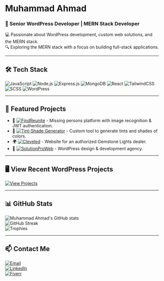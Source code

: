 # Muhammad Ahmad  
### 🚀 Senior WordPress Developer | MERN Stack Developer  

💻 Passionate about WordPress development, custom web solutions, and the MERN stack.  
🔍 Exploring the MERN stack with a focus on building full-stack applications.  

---

## 🛠 Tech Stack  
![JavaScript](https://img.shields.io/badge/JavaScript-F7DF1E?style=for-the-badge&logo=javascript&logoColor=black)
![Node.js](https://img.shields.io/badge/Node.js-43853D?style=for-the-badge&logo=node.js&logoColor=white)
![Express.js](https://img.shields.io/badge/Express.js-000000?style=for-the-badge&logo=express&logoColor=white)
![MongoDB](https://img.shields.io/badge/MongoDB-4EA94B?style=for-the-badge&logo=mongodb&logoColor=white)
![React](https://img.shields.io/badge/React-20232A?style=for-the-badge&logo=react&logoColor=61DAFB)
![TailwindCSS](https://img.shields.io/badge/TailwindCSS-06B6D4?style=for-the-badge&logo=tailwindcss&logoColor=white)
![SCSS](https://img.shields.io/badge/SCSS-CC6699?style=for-the-badge&logo=sass&logoColor=white)
![WordPress](https://img.shields.io/badge/WordPress-21759B?style=for-the-badge&logo=wordpress&logoColor=white)

---

## 📌 Featured Projects  
- 🔗 [![FindReunite](https://img.shields.io/badge/FindReunite-Click_Here-blue?style=for-the-badge&logo=github)](https://github.com/muhammad-ahmad66/findReunite) - Missing persons platform with image recognition & JWT authentication.  
- 🎨 [![Tint-Shade Generator](https://img.shields.io/badge/Tint--Shade_Generator-Explore-orange?style=for-the-badge&logo=github)](https://github.com/muhammad-ahmad66/tint-shade-generator) - Custom tool to generate tints and shades of colors.  
- 🌍 [![Cleveled](https://img.shields.io/badge/Cleveled-Visit-green?style=for-the-badge&logo=internet-explorer)](https://cleveled.com) - Website for an authorized Gemstone Lights dealer.  
- 🌟 [![SolutionProWeb](https://img.shields.io/badge/SolutionProWeb-View-red?style=for-the-badge&logo=wordpress)](https://solutionproweb.com) - WordPress design & development agency.  

---

## 🖥️ View Recent WordPress Projects  
[![View Projects](https://img.shields.io/badge/Recent_WordPress_Projects-Click_Here-blue?style=for-the-badge&logo=google-drive&logoColor=white)](https://docs.google.com/document/u/0/d/1v3jyTbVbaXfIQEvR1LAPh5AY-KAFpYtcle0hQle8F_U/mobilebasic)  

---

## 📊 GitHub Stats  
![Muhammad Ahmad's GitHub stats](https://github-readme-stats.vercel.app/api?username=muhammad-ahmad66&show_icons=true&theme=dark)  
![GitHub Streak](https://streak-stats.demolab.com/?user=muhammad-ahmad66&theme=dark)  
![Trophies](https://github-profile-trophy.vercel.app/?username=muhammad-ahmad66&theme=dark)  

---

## 📫 Contact Me  
[![Email](https://img.shields.io/badge/Email-Contact_Me-blue?style=for-the-badge&logo=gmail&logoColor=white)](mailto:muhammadugv66@gmail.com)  
[![LinkedIn](https://img.shields.io/badge/LinkedIn-Connect-blue?style=for-the-badge&logo=linkedin&logoColor=white)](https://www.linkedin.com/in/m-ahmad66/)  
[![Fiverr](https://img.shields.io/badge/Fiverr-My_Services-green?style=for-the-badge&logo=fiverr&logoColor=white)](https://www.fiverr.com/s/dDb1Vrz)  
